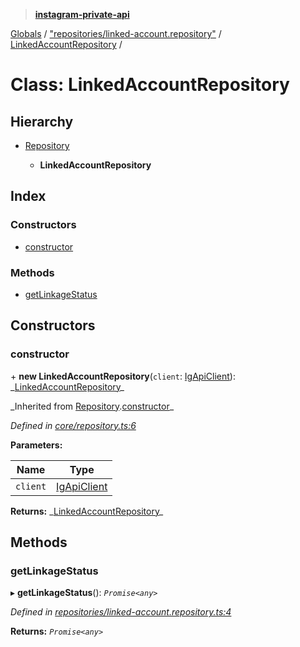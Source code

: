 > **[instagram-private-api](../README.md)**

[Globals](../README.md) / ["repositories/linked-account.repository"](../modules/_repositories_linked_account_repository_.md) / [LinkedAccountRepository](_repositories_linked_account_repository_.linkedaccountrepository.md) /

# Class: LinkedAccountRepository

## Hierarchy

- [Repository](_core_repository_.repository.md)

  - **LinkedAccountRepository**

## Index

### Constructors

- [constructor](_repositories_linked_account_repository_.linkedaccountrepository.md#constructor)

### Methods

- [getLinkageStatus](_repositories_linked_account_repository_.linkedaccountrepository.md#getlinkagestatus)

## Constructors

### constructor

\+ **new LinkedAccountRepository**(`client`: [IgApiClient](_core_client_.igapiclient.md)): _[LinkedAccountRepository](\_repositories_linked_account_repository_.linkedaccountrepository.md)\_

_Inherited from [Repository](\_core_repository_.repository.md).[constructor](_core_repository_.repository.md#constructor)\_

_Defined in [core/repository.ts:6](https://github.com/realinstadude/instagram-private-api/blob/4ae8fec/src/core/repository.ts#L6)_

**Parameters:**

| Name     | Type                                        |
| -------- | ------------------------------------------- |
| `client` | [IgApiClient](_core_client_.igapiclient.md) |

**Returns:** _[LinkedAccountRepository](\_repositories_linked_account_repository_.linkedaccountrepository.md)\_

## Methods

### getLinkageStatus

▸ **getLinkageStatus**(): _`Promise<any>`_

_Defined in [repositories/linked-account.repository.ts:4](https://github.com/realinstadude/instagram-private-api/blob/4ae8fec/src/repositories/linked-account.repository.ts#L4)_

**Returns:** _`Promise<any>`_
